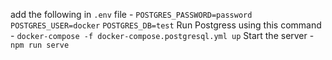 add the following in `.env` file -
`POSTGRES_PASSWORD=password`
`POSTGRES_USER=docker`
`POSTGRES_DB=test`
Run Postgress using this command -
`docker-compose -f docker-compose.postgresql.yml up`
Start the server -
`npm run serve`
